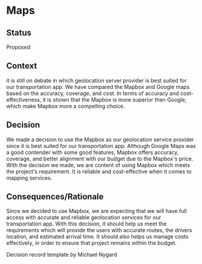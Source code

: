 # Maps

## Status
Proposed

## Context
it is still on debate in which geolocation server provider is best suited for our transportation app. We have compared the Mapbox and Google maps based on the accuracy, coverage, and cost. In terms of accuracy and cost-effectiveness, it is shown that the Mapbox is more superior then Google, which make Mapbox more a compelling choice.

## Decision
We made a decision to use the Mapbox as our geolocation service provider since it is best suited for our transportation app. Although Google Maps was a good contender with some good features, Mapbox offers accuracy, coverage, and better alignment with our budget due to the Mapbox's price. With the decision we made, we are content of using Mapbox which meets the project's requirement. It is reliable and cost-effective when it comes to mapping services. 

## Consequences/Rationale
Since we decided to use Mapbox, we are expecting that we will have full access with accurate and reliable geolocation services for our transportation app. With this decision, it should help us meet the requirements which will provide the users with accurate routes, the drivers location, and estimated arrival time. It should also helps us manage costs effectively, in order to ensure that project remains within the budget.  

Decision record template by Michael Nygard
